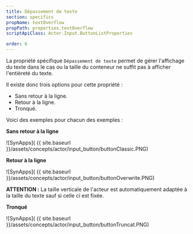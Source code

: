 ```yaml
---
title: Dépassement de texte
section: specifics
propName: textOverflow
propPath: properties.textOverflow
scriptApiClass: Actor.Input.ButtonListProperties

order: 6
---
```

La propriété spécifique `Dépassement de texte` permet de gérer l'affichage du texte dans le cas ou la taille du conteneur ne suffit pas à afficher l'entièreté du texte.


Il existe donc trois options pour cette propriété :

- Sans retour à la ligne.
- Retour à la ligne.
- Tronqué.

Voici des exemples pour chacun des exemples :

**Sans retour à la ligne**

![SynApps]( {{ site.baseurl }}/assets/concepts/actor/input_button/buttonClassic.PNG)

**Retour à la ligne**

![SynApps]( {{ site.baseurl }}/assets/concepts/actor/input_button/buttonOverwrite.PNG)

**ATTENTION :**
La taille verticale de l'acteur est automatiquement adaptée à la taille du texte sauf si celle ci est fixée.

**Tronqué**

![SynApps]( {{ site.baseurl }}/assets/concepts/actor/input_button/buttonTruncat.PNG)
